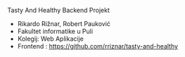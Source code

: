 Tasty And Healthy Backend Projekt
- Rikardo Rižnar, Robert Pauković
- Fakultet informatike u Puli 
- Kolegij: Web Aplikacije
- Frontend : https://github.com/rriznar/tasty-and-healthy 
